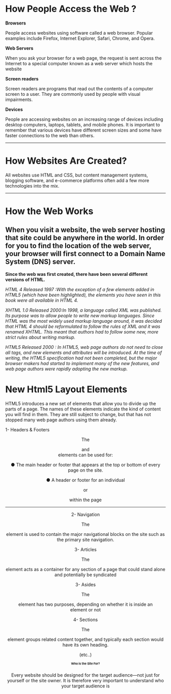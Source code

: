 
# How People Access the Web ?

**Browsers**

People access websites using
software called a web browser.
Popular examples include
Firefox, Internet Explorer, Safari,
Chrome, and Opera.

**Web Servers**

When you ask your browser for
a web page, the request is sent
across the Internet to a special
computer known as a web
server which hosts the website

**Screen readers**

Screen readers are programs
that read out the contents of a
computer screen to a user. They
are commonly used by people
with visual impairments.

**Devices**

People are accessing websites
on an increasing range of devices
including desktop computers,
laptops, tablets, and mobile
phones. It is important to
remember that various devices
have different screen sizes and
some have faster connections to
the web than others.

-------

# How Websites Are Created?

All websites use HTML and CSS, but content
management systems, blogging software, and
e-commerce platforms often add a few more
technologies into the mix.

----

# How the Web Works

When you visit a website, the web server
hosting that site could be anywhere in the
world. In order for you to find the location of
the web server, your browser will first connect
to a Domain Name System (DNS) server.
 ----


 **Since the web was first created, there have
been several different versions of HTML.**

*HTML 4
Released 1997 :With the exception of a few
elements added in HTML5
(which have been highlighted),
the elements you have seen in
this book were all available in
HTML 4.* 

*XHTML 1.0
Released 2000:In 1998, a language called XML
was published. Its purpose
was to allow people to write
new markup languages. Since
HTML was the most widely used
markup language around, it was
decided that HTML 4 should be
reformulated to follow the rules
of XML and it was renamed
XHTML. This meant that
authors had to follow some new,
more strict rules about writing
markup.*

*HTML5
Released 2000 : In HTML5, web page authors do
not need to close all tags, and
new elements and attributes will
be introduced. At the time of
writing, the HTML5 specification
had not been completed, but
the major browser makers had
started to implement many of
the new features, and web page
authors were rapidly adopting
the new markup.*



 # New Html5 Layout Elements


HTML5 introduces a new set of elements that allow you to divide up the
parts of a page. The names of these elements indicate the kind of content
you will find in them. They are still subject to change, but that has not
stopped many web page authors using them already.

1- Headers & Footers

<header> <footer>



The <header> and <footer>
elements can be used for:

● The main header or footer
that appears at the top or
bottom of every page on the
site.

● A header or footer for an
individual <article> or
<section> within the page

----

2-  Navigation
<nav>

The <nav> element is used to
contain the major navigational
blocks on the site such as the
primary site navigation.

3- Articles
<article>

The <article> element acts as
a container for any section of a
page that could stand alone and
potentially be syndicated

3- Asides
 <aside>

 The <aside> element has two
purposes, depending on whether
it is inside an <article>
element or not

4- Sections
<section>

The <section> element groups
related content together, and
typically each section would
have its own heading.

(etc..)


# Who is the Site For?

Every website should be designed for the
target audience—not just for yourself or the
site owner. It is therefore very important to
understand who your target audience is

